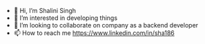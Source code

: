 - 👋 Hi, I’m Shalini Singh 
- 👀 I’m interested in developing things
- 💞️ I’m looking to collaborate on company as a backend developer 
- 📫 How to reach me
 https://www.linkedin.com/in/sha186

<!---
sha7186/sha7186 is a ✨ special ✨ repository because its `README.md` (this file) appears on your GitHub profile.
You can click the Preview link to take a look at your changes.
--->
